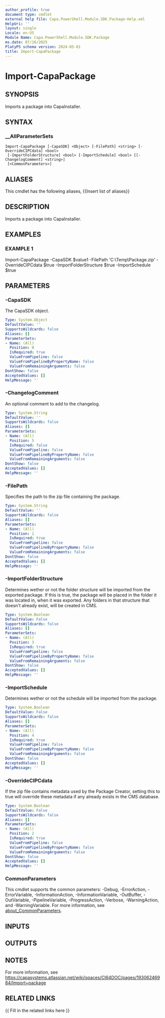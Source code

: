```yaml
---
author_profile: true
document type: cmdlet
external help file: Capa.PowerShell.Module.SDK.Package-Help.xml
HelpUri: ''
layout: single
Locale: en-US
Module Name: Capa.PowerShell.Module.SDK.Package
ms.date: 07/16/2025
PlatyPS schema version: 2024-05-01
title: Import-CapaPackage
---
```


# Import-CapaPackage

## SYNOPSIS

Imports a package into CapaInstaller.

## SYNTAX

### __AllParameterSets

```
Import-CapaPackage [-CapaSDK] <Object> [-FilePath] <string> [-OverrideCIPCdata] <bool>
 [-ImportFolderStructure] <bool> [-ImportSchedule] <bool> [[-ChangelogComment] <string>]
 [<CommonParameters>]
```

## ALIASES

This cmdlet has the following aliases,
  {{Insert list of aliases}}

## DESCRIPTION

Imports a package into CapaInstaller.

## EXAMPLES

### EXAMPLE 1

Import-CapaPackage -CapaSDK $value1 -FilePath 'C:\Temp\Package.zip' -OverrideCIPCdata $true -ImportFolderStructure $true -ImportSchedule $true

## PARAMETERS

### -CapaSDK

The CapaSDK object.

```yaml
Type: System.Object
DefaultValue: ''
SupportsWildcards: false
Aliases: []
ParameterSets:
- Name: (All)
  Position: 0
  IsRequired: true
  ValueFromPipeline: false
  ValueFromPipelineByPropertyName: false
  ValueFromRemainingArguments: false
DontShow: false
AcceptedValues: []
HelpMessage: ''
```

### -ChangelogComment

An optional comment to add to the changelog.

```yaml
Type: System.String
DefaultValue: ''
SupportsWildcards: false
Aliases: []
ParameterSets:
- Name: (All)
  Position: 5
  IsRequired: false
  ValueFromPipeline: false
  ValueFromPipelineByPropertyName: false
  ValueFromRemainingArguments: false
DontShow: false
AcceptedValues: []
HelpMessage: ''
```

### -FilePath

Specifies the path to the zip file containing the package.

```yaml
Type: System.String
DefaultValue: ''
SupportsWildcards: false
Aliases: []
ParameterSets:
- Name: (All)
  Position: 1
  IsRequired: true
  ValueFromPipeline: false
  ValueFromPipelineByPropertyName: false
  ValueFromRemainingArguments: false
DontShow: false
AcceptedValues: []
HelpMessage: ''
```

### -ImportFolderStructure

Determines wether or not the folder structure will be imported from the exported package.
If this is true, the package will be placed in the folder it was located in, when it was exported.
Any folders in that structure that doesn't already exist, will be created in CMS.

```yaml
Type: System.Boolean
DefaultValue: False
SupportsWildcards: false
Aliases: []
ParameterSets:
- Name: (All)
  Position: 3
  IsRequired: true
  ValueFromPipeline: false
  ValueFromPipelineByPropertyName: false
  ValueFromRemainingArguments: false
DontShow: false
AcceptedValues: []
HelpMessage: ''
```

### -ImportSchedule

Determines wether or not the schedule will be imported from the package.

```yaml
Type: System.Boolean
DefaultValue: False
SupportsWildcards: false
Aliases: []
ParameterSets:
- Name: (All)
  Position: 4
  IsRequired: true
  ValueFromPipeline: false
  ValueFromPipelineByPropertyName: false
  ValueFromRemainingArguments: false
DontShow: false
AcceptedValues: []
HelpMessage: ''
```

### -OverrideCIPCdata

If the zip file contains metadata used by the Package Creator, setting this to true will override these metadata if any already exists in the CMS database.

```yaml
Type: System.Boolean
DefaultValue: False
SupportsWildcards: false
Aliases: []
ParameterSets:
- Name: (All)
  Position: 2
  IsRequired: true
  ValueFromPipeline: false
  ValueFromPipelineByPropertyName: false
  ValueFromRemainingArguments: false
DontShow: false
AcceptedValues: []
HelpMessage: ''
```

### CommonParameters

This cmdlet supports the common parameters: -Debug, -ErrorAction, -ErrorVariable,
-InformationAction, -InformationVariable, -OutBuffer, -OutVariable, -PipelineVariable,
-ProgressAction, -Verbose, -WarningAction, and -WarningVariable. For more information, see
[about_CommonParameters](https://go.microsoft.com/fwlink/?LinkID=113216).

## INPUTS

## OUTPUTS

## NOTES

For more information, see https://capasystems.atlassian.net/wiki/spaces/CI64DOC/pages/19306246984/Import+package


## RELATED LINKS

{{ Fill in the related links here }}

